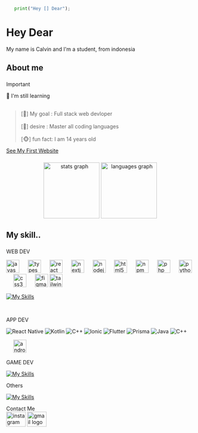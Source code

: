 ```python
   print("Hey [] Dear");
```

<h1 align="left">Hey Dear</h1>

<p align="left">My name is Calvin and I'm a student, from indonesia</p>

###

<h2 align="left">About me</h2>

###
> [!IMPORTANT]
> 🌱 I'm still learning
> <br><br>

> [🎯] My goal : Full stack web devloper<br><br>
> [🙏] desire  : Master all coding languages<br><br>
> [🐵] fun fact: I am 14 years old<br>

<a href="https://clavierin.github.io/ClavierIN/">See My First Website</a>

###


###

<div align="center">
  <img src="https://github-readme-stats.vercel.app/api?username=ClavierIn&hide_title=false&hide_rank=false&show_icons=true&include_all_commits=true&count_private=true&disable_animations=false&theme=dark&locale=en&hide_border=true&order=1" height="150" alt="stats graph"  />
  <img src="https://github-readme-stats.vercel.app/api/top-langs?username=ClavierIn&locale=en&hide_title=true&layout=compact&card_width=320&langs_count=5&theme=dark&hide_border=true&order=2" height="150" alt="languages graph"  />
</div>

###

<h2 align="left">My skill..</h2>

###
<p>WEB DEV</p>
<div align="left">
  <img src="https://cdn.jsdelivr.net/gh/devicons/devicon/icons/javascript/javascript-original.svg" height="35" alt="javascript logo"  />
  <img width="15" />
  <img src="https://cdn.jsdelivr.net/gh/devicons/devicon/icons/typescript/typescript-original.svg" height="35" alt="typescript logo"  />
  <img width="15" />
  <img src="https://skillicons.dev/icons?i=react" height="35" alt="react logo"  />
  <img width="15" />
  <img src="https://skillicons.dev/icons?i=nextjs" height="35" alt="nextjs logo"  />
  <img width="15" />
  <img src="https://cdn.jsdelivr.net/gh/devicons/devicon/icons/nodejs/nodejs-original.svg" height="35" alt="nodejs logo"  />
  

  <img width="15" />
  <img src="https://cdn.jsdelivr.net/gh/devicons/devicon/icons/html5/html5-original.svg" height="35" alt="html5 logo"  />
 
  <img width="15" />
  <img src="https://cdn.jsdelivr.net/gh/devicons/devicon/icons/npm/npm-original-wordmark.svg" height="35" alt="npm logo"  />
  <img width="15" />
  <img src="https://skillicons.dev/icons?i=php" height="35" alt="php logo"  />
  <img width="15" />
  <img src="https://skillicons.dev/icons?i=py" height="35" alt="python logo"  />
  <img width="15" />
  <img src="https://cdn.jsdelivr.net/gh/devicons/devicon/icons/css3/css3-original.svg" height="35" alt="css3 logo"  />
  
  <img width="15" />
  <img src="https://cdn.jsdelivr.net/gh/devicons/devicon/icons/figma/figma-original.svg" height="35" alt="figma logo"  />
  
  <img src="https://skillicons.dev/icons?i=tailwind" height="35" alt="tailwindcss logo"  />

   [![My Skills](https://skillicons.dev/icons?i=nodejs,laravel,mongodb,postgres)](https://skillicons.dev)
</div>
<br>

<p>APP DEV</p>

![React Native](https://img.shields.io/badge/react_native-%2320232a.svg?style=for-the-badge&logo=react&logoColor=%2361DAFB) ![Kotlin](https://img.shields.io/badge/kotlin-%237F52FF.svg?style=for-the-badge&logo=kotlin&logoColor=white) ![C++](https://img.shields.io/badge/c++-%2300599C.svg?style=for-the-badge&logo=c%2B%2B&logoColor=white) ![Ionic](https://img.shields.io/badge/Ionic-%233880FF.svg?style=for-the-badge&logo=Ionic&logoColor=white) ![Flutter](https://img.shields.io/badge/Flutter-%2302569B.svg?style=for-the-badge&logo=Flutter&logoColor=white)
![Prisma](https://img.shields.io/badge/Prisma-3982CE?style=for-the-badge&logo=Prisma&logoColor=white) ![Java](https://img.shields.io/badge/java-%23ED8B00.svg?style=for-the-badge&logo=openjdk&logoColor=white) ![C++](https://img.shields.io/badge/c++-%2300599C.svg?style=for-the-badge&logo=c%2B%2B&logoColor=white)
<div>
  <img width="15" />
  <img src="https://cdn.jsdelivr.net/gh/devicons/devicon/icons/androidstudio/androidstudio-original.svg" height="35" alt="androidstudio logo"  />
</div>
  
<p>GAME DEV</p>

[![My Skills](https://skillicons.dev/icons?i=godot,unity,unreal,blender,lua,cpp)](https://skillicons.dev)

<p>Others</p>
<div>
   
[![My Skills](https://skillicons.dev/icons?i=c,cs,cpp,bash,kali)](https://skillicons.dev)

</div


## Contact Me

<div align="left">
<img src="https://raw.githubusercontent.com/maurodesouza/profile-readme-generator/master/src/assets/icons/social/instagram/default.svg" width="52" height="40" alt="instagram logo" />
<img src="https://raw.githubusercontent.com/maurodesouza/profile-readme-generator/master/src/assets/icons/social/gmail/default.svg" width="52" height="40" alt="gmail logo" />
</div>



